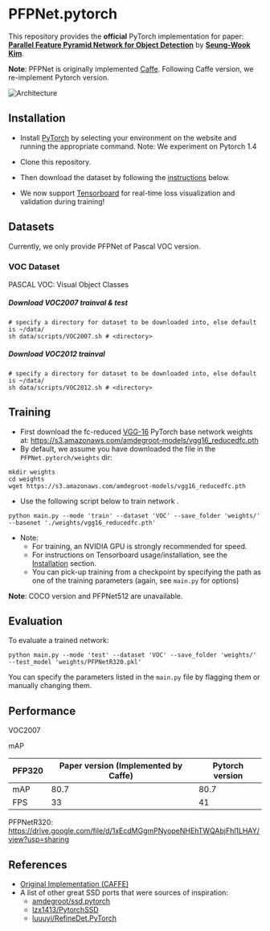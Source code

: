 # PFPNet.pytorch
This repository provides the **official** PyTorch implementation for paper: [**Parallel Feature Pyramid Network for Object Detection**](https://openaccess.thecvf.com/content_ECCV_2018/html/Seung-Wook_Kim_Parallel_Feature_Pyramid_ECCV_2018_paper.html) by [**Seung-Wook Kim**](https://scholar.google.com/citations?hl=ko&user=UNZmEKIAAAAJ). 

**Note**: PFPNet is originally implemented [Caffe](https://caffe.berkeleyvision.org). Following Caffe version, we re-implement Pytorch version. 



![Architecture](./img/Architecture.png)



## Installation
- Install [PyTorch](http://pytorch.org/) by selecting your environment on the website and running the appropriate command.
  Note: We experiment on Pytorch 1.4

- Clone this repository.

- Then download the dataset by following the [instructions](#datasets) below.

- We now support [Tensorboard](https://pytorch.org/docs/stable/tensorboard.html) for real-time loss visualization and validation during training!

  


## Datasets

Currently, we only provide PFPNet of Pascal VOC version. 

### VOC Dataset

PASCAL VOC: Visual Object Classes

##### Download VOC2007 trainval & test

```
# specify a directory for dataset to be downloaded into, else default is ~/data/
sh data/scripts/VOC2007.sh # <directory>
```

##### Download VOC2012 trainval

```
# specify a directory for dataset to be downloaded into, else default is ~/data/
sh data/scripts/VOC2012.sh # <directory>
```



## Training

- First download the fc-reduced [VGG-16](https://arxiv.org/abs/1409.1556) PyTorch base network weights at: https://s3.amazonaws.com/amdegroot-models/vgg16_reducedfc.pth
- By default, we assume you have downloaded the file in the `PFPNet.pytorch/weights` dir:

```
mkdir weights
cd weights
wget https://s3.amazonaws.com/amdegroot-models/vgg16_reducedfc.pth
```

- Use the  following script below to train network .

```
python main.py --mode 'train' --dataset 'VOC' --save_folder 'weights/' --basenet './weights/vgg16_reducedfc.pth'
```

- Note:
  - For training, an NVIDIA GPU is strongly recommended for speed.
  - For instructions on Tensorboard usage/installation, see the [Installation](#installation) section.
  - You can pick-up training from a checkpoint by specifying the path as one of the training parameters (again, see `main.py` for options)

**Note**: COCO version and PFPNet512 are unavailable.

## Evaluation

To evaluate a trained network:

```
python main.py --mode 'test' --dataset 'VOC' --save_folder 'weights/' --test_model 'weights/PFPNetR320.pkl'
```

You can specify the parameters listed in the `main.py` file by flagging them or manually changing them. 




## Performance

VOC2007

mAP

| PFP320 | Paper version (Implemented by Caffe) | Pytorch version |
| ------ | ------------------------------------ | --------------- |
| mAP    | 80.7                                 | 80.7            |
| FPS    | 33                                   | 41              |

PFPNetR320: https://drive.google.com/file/d/1xEcdMGgmPNyopeNHEhTWQAbjFhl1LHAY/view?usp=sharing

## References

- [Original Implementation (CAFFE)](https://github.com/sfzhang15/RefineDet)
- A list of other great SSD ports that were sources of inspiration:
  - [amdegroot/ssd.pytorch](https://github.com/amdegroot/ssd.pytorch)
  - [lzx1413/PytorchSSD](https://github.com/lzx1413/PytorchSSD)
  - [luuuyi/RefineDet.PyTorch](https://github.com/luuuyi/RefineDet.PyTorch)

